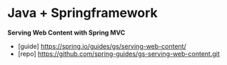 # Java + Springframework

__Serving Web Content with Spring MVC__

- [guide] https://spring.io/guides/gs/serving-web-content/
- [repo]  https://github.com/spring-guides/gs-serving-web-content.git

